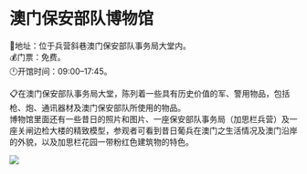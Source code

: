 # 澳门保安部队博物馆  
📍地址：位于兵营斜巷澳门保安部队事务局大堂内。  
💰门票：免费。  
🕛开馆时间：09:00–17:45。  

📋在澳门保安部队事务局大堂，陈列着一些具有历史价值的军、警用物品，包括枪、炮、通讯器材及澳门保安部队所使用的物品。  
博物馆里面还有一些昔日的照片和图片、一座保安部队事务局（加思栏兵营）及一座关闸边检大楼的精致模型，参观者可看到昔日葡兵在澳门之生活情况及澳门沿岸的外貌，以及加思栏花园一带粉红色建筑物的特色。  

![](https://raw.gitmirror.com/szqq0512/Pic/main/img/202201212155486.png)  
<!-- Last processed: 2025-07-22 03:44:27 -->
